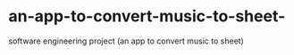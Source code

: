 # an-app-to-convert-music-to-sheet-
software engineering project (an app to convert music to sheet)
